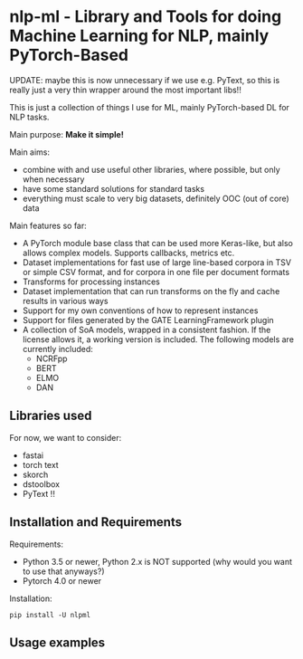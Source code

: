 # nlp-ml - Library and Tools for doing Machine Learning for NLP, mainly PyTorch-Based

UPDATE: maybe this is now unnecessary if we use e.g. PyText,
so this is really just a very thin wrapper around the most important libs!!

This is just a collection of things I use for ML, mainly PyTorch-based DL for NLP tasks.

Main purpose: **Make it simple!**

Main aims:
* combine with and use useful other libraries, where possible, but only when necessary
* have some standard solutions for standard tasks
* everything must scale to very big datasets, definitely OOC (out of core) data


Main features so far:
* A PyTorch module base class that can be used more Keras-like, but also allows complex
  models. Supports callbacks, metrics etc.
* Dataset implementations for fast use of large line-based corpora in TSV or simple CSV format,
  and for corpora in one file per document formats
* Transforms for processing instances 
* Dataset implementation that can run transforms on the fly and cache results in various ways
* Support for my own conventions of how to represent instances
* Support for files generated by the GATE LearningFramework plugin
* A collection of SoA models, wrapped in a consistent fashion. If the license allows it, 
  a working version is included. The following models are currently included:
  * NCRFpp 
  * BERT
  * ELMO
  * DAN

## Libraries used 

For now, we want to consider:
* fastai
* torch text
* skorch
* dstoolbox
* PyText !!

## Installation and Requirements

Requirements:
* Python 3.5 or newer, Python 2.x is NOT supported (why would you want to use that anyways?)
* Pytorch 4.0 or newer

Installation:
```
pip install -U nlpml
```

## Usage examples


